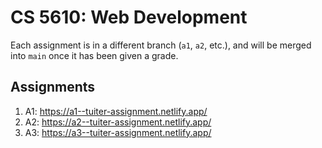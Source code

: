 # CS 5610: Web Development

Each assignment is in a different branch (`a1`, `a2`, etc.), and will be merged into `main` once it has been given a grade.

## Assignments

1. A1: https://a1--tuiter-assignment.netlify.app/
2. A2: https://a2--tuiter-assignment.netlify.app/
3. A3: https://a3--tuiter-assignment.netlify.app/